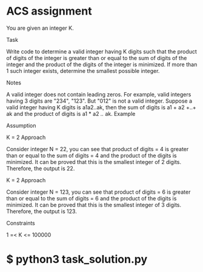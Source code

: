 # ACS assignment

You are given an integer K.

Task

Write code to determine a valid integer having K digits such that the product of digits of the integer is greater than or equal to the sum of digits of the integer and the product of the digits of the integer is minimized. If more than 1 such integer exists, determine the smallest possible integer.

Notes

A valid integer does not contain leading zeros. For example, valid integers having 3 digits are "234", "123". But "012" is not a valid integer.
Suppose a valid integer having K digits is a1a2..ak, then the sum of digits is a1 + a2 +..+ ak and the product of digits is a1 * a2 *..* ak.
Example

Assumption

K = 2
Approach

Consider integer N = 22, you can see that product of digits = 4 is greater than or equal to the sum of digits = 4 and the product of the digits is minimized. It can be proved that this is the smallest integer of 2 digits.
Therefore, the output is 22.


K = 2
Approach

Consider integer N = 123, you can see that product of digits = 6 is greater than or equal to the sum of digits = 6 and the product of the digits is minimized. It can be proved that this is the smallest integer of 3 digits.
Therefore, the output is 123.

Constraints


1 =< K <= 100000


# $ python3 task_solution.py 
